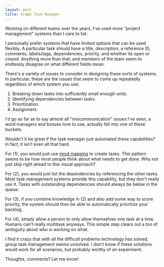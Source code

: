 ```yaml
---
layout: post
title: Graph Task Manager
---
```


Working on different teams over the years, I've used more "project management" systems than I care to list.

I personally prefer systems that have limited options that can be used flexibly. A particular task should have a title, description, a reference ID, comments, labels/tags, dependencies, priority, and whether its open or closed. Anything more than that, and members of the team seem to endlessly disagree on what different fields mean.

There's a variety of issues to consider in designing these sorts of systems. In particular, these are the issues that seem to come up repeatedly regardless of which system you use:

1. Breaking down tasks into sufficiently small enough units.
2. Identifying dependencies between tasks.
3. Prioritization.
4. Assignment.

I'd go as far as to say almost all "miscommunication" issues I've seen, a word managers and bosses love to use, actually fall into one of these buckets.

Wouldn't it be great if the task manager just automated these capabilities? In fact, it isn't even all that hard.

For (1), you would just use [mind mapping](http://en.wikipedia.org/wiki/Mind_map) to create tasks. This pattern seems to be how most people think about what needs to get done. Why not just skip right ahead to this visual approach?

For (2), you would just list the dependencies by referencing the other tasks. Most task management systems provide this capability, but they don't really _use_ it. Tasks with outstanding dependencies should always be below in the queue.

For (3), if you combine knowledge in (2) and also add some way to score priority, the system should then be able to automatically prioritize your backlog.

For (4), simply allow a person to only allow themselves one task at a time. Humans can't really multitask anyways. This simple step clears out a ton of ambiguity about who is working on what.

I find it crazy that with all the difficult problems technology has solved, group task management seems unsolved. I don't know if these solutions would work for all scenarios, but probably worthy of an experiment.

Thoughts, comments? Let me know!

